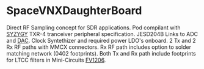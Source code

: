 # SpaceVNXDaughterBoard
Direct RF Sampling concept for SDR applications.
Pod compilant with [SYZYGY](https://syzygyfpga.io/specification/) TXR-4 tranceiver peripheral specification.
JESD204B Links to ADC and [DAC](https://www.ti.com/product/DAC37J82). 
Clock Syntethizer and required power LDO's onboard.
2 Tx and 2 Rx RF paths with MMCX connectors.
Rx RF path includes option to solder matching network (0402 footprints).
Both Tx and Rx path include footprints for LTCC filters in Mini-Circuits [FV1206](https://www.minicircuits.com/pcb/98-pl137.pdf).
